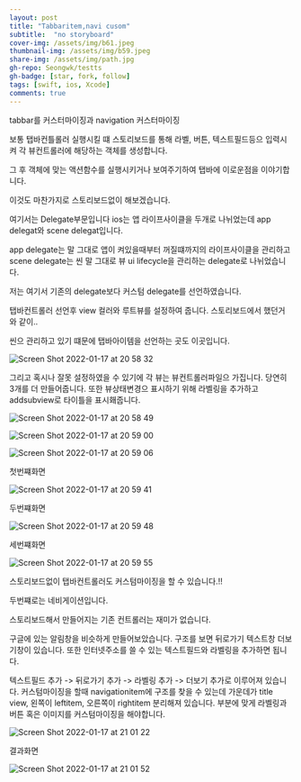 ```yaml
---
layout: post
title: "Tabbaritem,navi cusom" 
subtitle:  "no storyboard"
cover-img: /assets/img/b61.jpeg
thumbnail-img: /assets/img/b59.jpeg
share-img: /assets/img/path.jpg
gh-repo: Seongwk/testts
gh-badge: [star, fork, follow]
tags: [swift, ios, Xcode]
comments: true
---
```


tabbar를 커스터마이징과 navigation 커스터마이징

보통 탭바컨틀롤러 실행시킬 떄 스토리보드를 통해 라벨, 버튼, 텍스트필드등으 입력시켜 각 뷰컨트롤러에 해당하는 객체를 생성합니다.

그 후 객체에 맞는 액션함수를 실행시키거나 보여주기하여 탭바에 이로운점을 이야기합니다.

이것도 마찬가지로 스토리보드없이 해보겠습니다.

여기서는 Delegate부문입니다 ios는 앱 라이프사이클을 두개로 나뉘었는데 app delegat와 scene delegat입니다.

app delegate는 말 그대로 앱이 켜있을때부터 꺼질떄까지의 라이프사이클을 관리하고 scene delegate는 씬 말 그대로 뷰 ui lifecycle을 관리하는 delegate로 나뉘었습니다.

저는 여기서 기존의 delegate보다 커스텀 delegate를 선언하였습니다.

탭바컨트롤러 선언후 view 컬러와 루트뷰를 설정하여 줍니다. 스토리보드에서 했던거와 같이..

씬으 관리하고 있기 떄문에 탭바아이템을 선언하는 곳도 이곳입니다. 

![Screen Shot 2022-01-17 at 20 58 32](https://user-images.githubusercontent.com/40172001/149768029-b43a8f4b-58ec-4f6a-98f1-43dccc2d8729.png)

그리고 혹시나 잘못 설정하였을 수 있기에 각 뷰는 뷰컨트롤러파일으 가집니다. 당연히 3개를 더 만들어줍니다.
또한 뷰상태변경으 표시하기 위해 라벨링을 추가하고 addsubview로 타이틀을 표시홰줍니다.

![Screen Shot 2022-01-17 at 20 58 49](https://user-images.githubusercontent.com/40172001/149768051-70a3d2d9-bc96-42df-bcd8-aa7c6eb61dc3.png)

![Screen Shot 2022-01-17 at 20 59 00](https://user-images.githubusercontent.com/40172001/149768102-08269239-4d51-4807-9c7d-e0fa76bd0b68.png)

![Screen Shot 2022-01-17 at 20 59 06](https://user-images.githubusercontent.com/40172001/149768122-0e5d9b03-6631-44bb-b870-249551115036.png)

첫번쨰화면 

![Screen Shot 2022-01-17 at 20 59 41](https://user-images.githubusercontent.com/40172001/149768294-11a6bee8-d202-423f-8ec6-3f1a71938e6b.png)

두번쨰화면 

![Screen Shot 2022-01-17 at 20 59 48](https://user-images.githubusercontent.com/40172001/149768303-6dde2712-ac8e-481b-9991-97305a7fca26.png)

세번쨰화면

![Screen Shot 2022-01-17 at 20 59 55](https://user-images.githubusercontent.com/40172001/149768312-e6b92d8c-408f-42dd-87bc-674e00d85695.png)

스토리보드없이 탭바컨트롤러도 커스텀마이징을 할 수 있습니다.!!



두번쨰로는 네비게이션입니다.

스토리보드해서 만들어지는 기존 컨트롤러는 재미가 없습니다.


구글에 있는 알림창을 비슷하게 만들어보았습니다.
구조를 보면 뒤로가기 텍스트창 더보기창이 있습니다. 
또한 인터넷주소를 쓸 수 있는 텍스트필드와 라벨링을 추가하면 됩니다.


텍스트필드 추가 ->  뒤로가기 추가 ->  라벨링 추가 -> 더보기 추가로 이루어져 있습니다.
커스텀마이징을 할때 navigationitem에 구조를 찾을 수 있는데
가운데가 title view,  왼쪽이 leftitem, 오른쪽이 rightitem 분리해져 있습니다.
부분에 맞게 라벨링과 버튼 혹은 이미지를 커스텀마이징을 해야합니다.
 
![Screen Shot 2022-01-17 at 21 01 22](https://user-images.githubusercontent.com/40172001/149769432-c468d951-0cf4-422f-ab0c-354edbe8365e.png)


결과화면

![Screen Shot 2022-01-17 at 21 01 52](https://user-images.githubusercontent.com/40172001/149769449-e9bd76af-e59d-4299-805a-54c6c45b151e.png)
